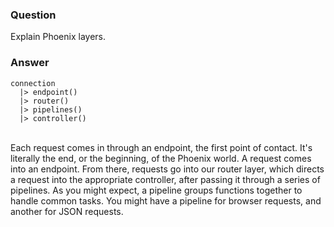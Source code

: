 ### Question
Explain Phoenix layers.


### Answer
    connection
      |> endpoint()
      |> router()
      |> pipelines()
      |> controller()

\
Each request comes in through an endpoint, the first point of contact.
It's literally the end, or the beginning, of the Phoenix world. A
request comes into an endpoint. From there, requests go into our router
layer, which directs a request into the appropriate controller, after
passing it through a series of pipelines. As you might expect, a
pipeline groups functions together to handle common tasks. You might
have a pipeline for browser requests, and another for JSON requests.



